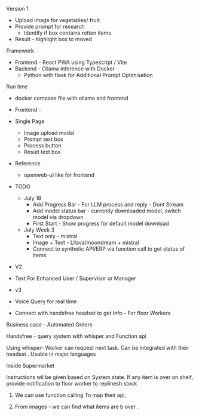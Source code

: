 Version 1

- Upload image for vegetables/ fruit.
- Provide prompt for research
	- Identify if box contains rotten items
- Result - highlight box to moved


Framework

- Frontend - React PWA using Typescript / Vite
- Backend - Ollama inference with Docker 
  - Python with flask for Additional Prompt Optimisation

Run time 
 - docker compose file with ollama and frontend
	

- Frontend - 

- Single Page
  - Image upload modal
  - Prompt text box
  - Process button
  - Result text box


- Reference
  - openweb-ui like for frontend


- TODO
  - July 18
    - Add Progress Bar - For LLM process and reply - Dont Stream
    - Add model status bar - currently downloaded model, switch model via dropdown
    - First Start - Show progress for default model download
  - July Week 3
    - Text only - mistral
    - Image + Text - Lllava/moondream + mistral
    - Connect to synthetic API/ERP via function call to get status of items
  
- V2
 - Text For Enhanced User / Supervisor or Manager

- v3 
 - Voice Query for real time
 - Connect with handsfree headset to get Info - For floor Workers


Business case - 
Automated Orders 

Handsfree - query system with whisper and Function api

Using whisper- 
Worker can request next task.  Can be integrated with their headset . 
Usable in major languages

Inside Supermarket 

Instructions wil be given based on System state. 
If any item is over on shelf, provide notification to floor worker to replinesh stock


1. We can use function calling
To map their api, 

2. From images - we can find what items are b over .
